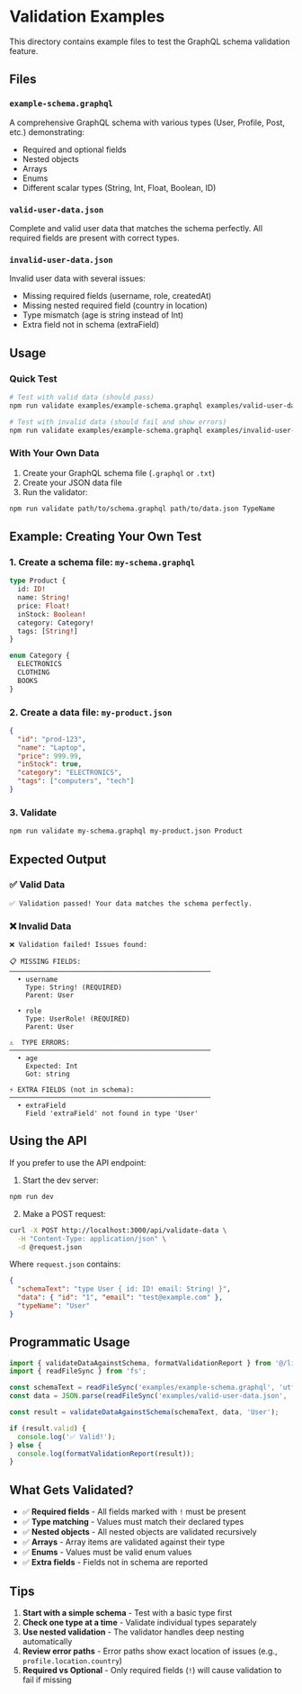 # Validation Examples

This directory contains example files to test the GraphQL schema validation feature.

## Files

### `example-schema.graphql`
A comprehensive GraphQL schema with various types (User, Profile, Post, etc.) demonstrating:
- Required and optional fields
- Nested objects
- Arrays
- Enums
- Different scalar types (String, Int, Float, Boolean, ID)

### `valid-user-data.json`
Complete and valid user data that matches the schema perfectly. All required fields are present with correct types.

### `invalid-user-data.json`
Invalid user data with several issues:
- Missing required fields (username, role, createdAt)
- Missing nested required field (country in location)
- Type mismatch (age is string instead of Int)
- Extra field not in schema (extraField)

## Usage

### Quick Test

```bash
# Test with valid data (should pass)
npm run validate examples/example-schema.graphql examples/valid-user-data.json User

# Test with invalid data (should fail and show errors)
npm run validate examples/example-schema.graphql examples/invalid-user-data.json User
```

### With Your Own Data

1. Create your GraphQL schema file (`.graphql` or `.txt`)
2. Create your JSON data file
3. Run the validator:

```bash
npm run validate path/to/schema.graphql path/to/data.json TypeName
```

## Example: Creating Your Own Test

### 1. Create a schema file: `my-schema.graphql`

```graphql
type Product {
  id: ID!
  name: String!
  price: Float!
  inStock: Boolean!
  category: Category!
  tags: [String!]
}

enum Category {
  ELECTRONICS
  CLOTHING
  BOOKS
}
```

### 2. Create a data file: `my-product.json`

```json
{
  "id": "prod-123",
  "name": "Laptop",
  "price": 999.99,
  "inStock": true,
  "category": "ELECTRONICS",
  "tags": ["computers", "tech"]
}
```

### 3. Validate

```bash
npm run validate my-schema.graphql my-product.json Product
```

## Expected Output

### ✅ Valid Data
```
✅ Validation passed! Your data matches the schema perfectly.
```

### ❌ Invalid Data
```
❌ Validation failed! Issues found:

📋 MISSING FIELDS:
──────────────────────────────────────────────────
  • username
    Type: String! (REQUIRED)
    Parent: User

  • role
    Type: UserRole! (REQUIRED)
    Parent: User

⚠️  TYPE ERRORS:
──────────────────────────────────────────────────
  • age
    Expected: Int
    Got: string

⚡ EXTRA FIELDS (not in schema):
──────────────────────────────────────────────────
  • extraField
    Field 'extraField' not found in type 'User'
```

## Using the API

If you prefer to use the API endpoint:

1. Start the dev server:
```bash
npm run dev
```

2. Make a POST request:
```bash
curl -X POST http://localhost:3000/api/validate-data \
  -H "Content-Type: application/json" \
  -d @request.json
```

Where `request.json` contains:
```json
{
  "schemaText": "type User { id: ID! email: String! }",
  "data": { "id": "1", "email": "test@example.com" },
  "typeName": "User"
}
```

## Programmatic Usage

```typescript
import { validateDataAgainstSchema, formatValidationReport } from '@/lib/utils/schema-validator';
import { readFileSync } from 'fs';

const schemaText = readFileSync('examples/example-schema.graphql', 'utf-8');
const data = JSON.parse(readFileSync('examples/valid-user-data.json', 'utf-8'));

const result = validateDataAgainstSchema(schemaText, data, 'User');

if (result.valid) {
  console.log('✅ Valid!');
} else {
  console.log(formatValidationReport(result));
}
```

## What Gets Validated?

- ✅ **Required fields** - All fields marked with `!` must be present
- ✅ **Type matching** - Values must match their declared types
- ✅ **Nested objects** - All nested objects are validated recursively
- ✅ **Arrays** - Array items are validated against their type
- ✅ **Enums** - Values must be valid enum values
- ✅ **Extra fields** - Fields not in schema are reported

## Tips

1. **Start with a simple schema** - Test with a basic type first
2. **Check one type at a time** - Validate individual types separately
3. **Use nested validation** - The validator handles deep nesting automatically
4. **Review error paths** - Error paths show exact location of issues (e.g., `profile.location.country`)
5. **Required vs Optional** - Only required fields (`!`) will cause validation to fail if missing

